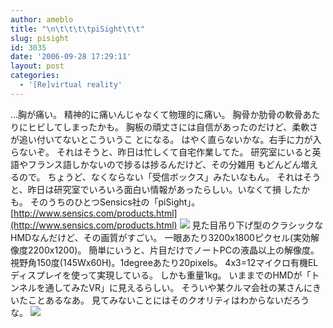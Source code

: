 ```yaml
---
author: ameblo
title: "\n\t\t\t\tpiSight\t\t"
slug: pisight
id: 3035
date: '2006-09-28 17:29:11'
layout: post
categories:
  - '[Re]virtual reality'
---
```


…胸が痛い。 精神的に痛いんじゃなくて物理的に痛い。 胸骨か肋骨の軟骨あたりにヒビしてしまったかも。 胸板の頑丈さには自信があったのだけど、柔軟さが追い付いてないとこういうこ とになる。 はやく直らないかな。右手に力が入らないぞ。 それはそうと、昨日は忙しくて自宅作業してた。 研究室にいると英語やフランス語しかないので捗るは捗るんだけど、その分雑用 もどんどん増えるので。 ちょうど、なくならない「受信ボックス」みたいなもん。 それはそうと、昨日は研究室でいろいろ面白い情報があったらしい。いなくて損 したかも。 そのうちのひとつSensics社の「piSight」。 [http://www.sensics.com/products.html](http://www.sensics.com/products.html) ![](http://www.sensics.com/images/products/main_products_page.jpg) 見た目吊り下げ型のクラシックなHMDなんだけど、その画質がすごい。 一眼あたり3200x1800ピクセル(実効解像度2200x1200)。 簡単にいうと、片目だけでノートPCの液晶以上の解像度。 視野角150度(145Wx60H)。1degreeあたり20pixels。 4x3=12マイクロ有機ELディスプレイを使って実現している。 しかも重量1kg。 いままでのHMDが「トンネルを通してみたVR」に見えるらしい。 そういや某クルマ会社の某さんにきいたことあるなあ。 見てみないことにはそのクオリティはわからないだろうな。 ![](http://www.sensics.com/images/products/fov.gif)